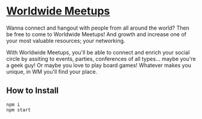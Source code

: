 # [Worldwide Meetups](http://worldwide-meetups.herokuapp.com/)

Wanna connect and hangout with people from all around the world? Then be free to come to Worldwide Meetups! And growth and increase one of your most valuable resources; your networking.

With Worldwide Meetups, you'll be able to connect and enrich your social circle by assiting to events, parties, conferences of all types... maybe you're a geek guy! Or maybe you love to play board games! Whatever makes you unique, in WM you'll find your place.

## How to Install

```
npm i
npm start
```
